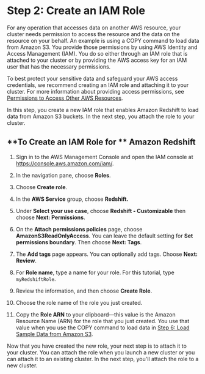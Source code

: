 # Step 2: Create an IAM Role<a name="rs-gsg-create-an-iam-role"></a>

For any operation that accesses data on another AWS resource, your cluster needs permission to access the resource and the data on the resource on your behalf\. An example is using a COPY command to load data from Amazon S3\. You provide those permissions by using AWS Identity and Access Management \(IAM\)\. You do so either through an IAM role that is attached to your cluster or by providing the AWS access key for an IAM user that has the necessary permissions\. 

To best protect your sensitive data and safeguard your AWS access credentials, we recommend creating an IAM role and attaching it to your cluster\. For more information about providing access permissions, see [Permissions to Access Other AWS Resources](https://docs.aws.amazon.com/redshift/latest/dg/copy-usage_notes-access-permissions.html)\.

In this step, you create a new IAM role that enables Amazon Redshift to load data from Amazon S3 buckets\. In the next step, you attach the role to your cluster\.

## **To Create an IAM Role for ** Amazon Redshift<a name="rs-gsg-how-to-create-an-iam-role"></a>

1. Sign in to the AWS Management Console and open the IAM console at [https://console\.aws\.amazon\.com/iam/](https://console.aws.amazon.com/iam/)\.

1. In the navigation pane, choose **Roles**\.

1. Choose **Create role**\.

1. In the **AWS Service** group, choose **Redshift\.** 

1. Under **Select your use case**, choose **Redshift \- Customizable** then choose **Next: Permissions**\.

1. On the **Attach permissions policies** page, choose **AmazonS3ReadOnlyAccess**\. You can leave the default setting for **Set permissions boundary**\. Then choose **Next: Tags**\.

1. The **Add tags** page appears\. You can optionally add tags\. Choose **Next: Review**\.

1. For **Role name**, type a name for your role\. For this tutorial, type `myRedshiftRole`\. 

1. Review the information, and then choose **Create Role**\.

1. Choose the role name of the role you just created\.

1. Copy the **Role ARN** to your clipboard—this value is the Amazon Resource Name \(ARN\) for the role that you just created\. You use that value when you use the COPY command to load data in [Step 6: Load Sample Data from Amazon S3](rs-gsg-create-sample-db.md)\.

Now that you have created the new role, your next step is to attach it to your cluster\. You can attach the role when you launch a new cluster or you can attach it to an existing cluster\. In the next step, you'll attach the role to a new cluster\.
